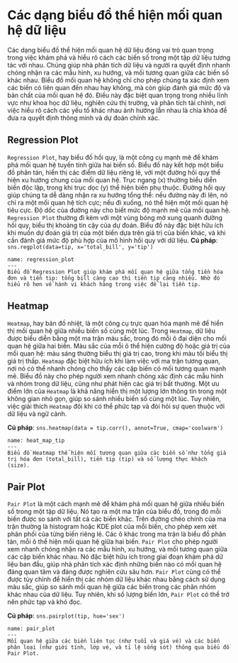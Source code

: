 # Các dạng biểu đồ thể hiện mối quan hệ dữ liệu
Các dạng biểu đồ thể hiện mối quan hệ dữ liệu đóng vai trò quan trọng trong việc khám phá và hiểu rõ cách các biến số trong một tập dữ liệu tương tác với nhau. Chúng giúp nhà phân tích dữ liệu và người ra quyết định nhanh chóng nhận ra các mẫu hình, xu hướng, và mối tương quan giữa các biến số khác nhau. Biểu đồ mối quan hệ không chỉ cho phép chúng ta xác định xem các biến có liên quan đến nhau hay không, mà còn giúp đánh giá mức độ và bản chất của mối quan hệ đó. Điều này đặc biệt quan trọng trong nhiều lĩnh vực như khoa học dữ liệu, nghiên cứu thị trường, và phân tích tài chính, nơi việc hiểu rõ cách các yếu tố khác nhau ảnh hưởng lẫn nhau là chìa khóa để đưa ra quyết định thông minh và dự đoán chính xác.

## Regression Plot
`Regression Plot`, hay biểu đồ hồi quy, là một công cụ mạnh mẽ để khám phá mối quan hệ tuyến tính giữa hai biến số. Biểu đồ này kết hợp một biểu đồ phân tán, hiển thị các điểm dữ liệu riêng lẻ, với một đường hồi quy thể hiện xu hướng chung của mối quan hệ. Trục ngang (x) thường biểu diễn biến độc lập, trong khi trục dọc (y) thể hiện biến phụ thuộc. Đường hồi quy giúp chúng ta dễ dàng nhận ra xu hướng tổng thể: nếu đường này đi lên, nó chỉ ra một mối quan hệ tích cực; nếu đi xuống, nó thể hiện một mối quan hệ tiêu cực. Độ dốc của đường này cho biết mức độ mạnh mẽ của mối quan hệ. `Regression Plot` thường đi kèm với một vùng bóng mờ xung quanh đường hồi quy, biểu thị khoảng tin cậy của dự đoán. Biểu đồ này đặc biệt hữu ích khi muốn dự đoán giá trị của một biến dựa trên giá trị của biến khác, và khi cần đánh giá mức độ phù hợp của mô hình hồi quy với dữ liệu.
**Cú pháp**: `sns.regplot(data=tip, x='total_bill', y='tip')`

```{figure} ../img/regression_plot.png
name: regression_plot
---
Biểu đồ Regression Plot giúp khám phá mối quan hệ giữa tổng tiền hóa đơn và tiền tip: tổng bill càng cao thì tiền tip càng nhiều. Nhờ đó hiểu rõ hơn về hành vi khách hàng trong việc để lại tiền tip.
```


## Heatmap
`Heatmap`, hay bản đồ nhiệt, là một công cụ trực quan hóa mạnh mẽ để hiển thị mối quan hệ giữa nhiều biến số cùng một lúc. Trong `Heatmap`, dữ liệu được biểu diễn bằng một ma trận màu sắc, trong đó mỗi ô đại diện cho mối quan hệ giữa hai biến. Màu sắc của mỗi ô thể hiện cường độ hoặc giá trị của mối quan hệ: màu sáng thường biểu thị giá trị cao, trong khi màu tối biểu thị giá trị thấp. `Heatmap` đặc biệt hữu ích khi làm việc với ma trận tương quan, nơi nó có thể nhanh chóng cho thấy các cặp biến có mối tương quan mạnh mẽ. Biểu đồ này cho phép người xem nhanh chóng xác định các mẫu hình và nhóm trong dữ liệu, cũng như phát hiện các giá trị bất thường. Một ưu điểm lớn của `Heatmap` là khả năng hiển thị một lượng lớn thông tin trong một không gian nhỏ gọn, giúp so sánh nhiều biến số cùng một lúc. Tuy nhiên, việc giải thích `Heatmap` đôi khi có thể phức tạp và đòi hỏi sự quen thuộc với dữ liệu và ngữ cảnh.

**Cú pháp**: `sns.heatmap(data = tip.corr(), annot=True, cmap='coolwarm')`

```{figure} ../img/heat_map_tip.png
name: heat_map_tip
---
Biểu đồ Heatmap thể hiện mối tương quan giữa các biến số như tổng giá trị hóa đơn (total_bill), tiền tip (tip) và số lượng thực khách (size).
```


## Pair Plot
`Pair Plot` là một cách mạnh mẽ để khám phá mối quan hệ giữa nhiều biến số trong một tập dữ liệu. Nó tạo ra một ma trận của biểu đồ, trong đó mỗi biến được so sánh với tất cả các biến khác. Trên đường chéo chính của ma trận thường là histogram hoặc KDE plot của mỗi biến, cho phép xem xét phân phối của từng biến riêng lẻ. Các ô khác trong ma trận là biểu đồ phân tán, mỗi ô thể hiện mối quan hệ giữa hai biến. `Pair Plot` cho phép người xem nhanh chóng nhận ra các mẫu hình, xu hướng, và mối tương quan giữa các cặp biến khác nhau. Nó đặc biệt hữu ích trong giai đoạn khám phá dữ liệu ban đầu, giúp nhà phân tích xác định những biến nào có mối quan hệ đáng quan tâm và đáng được nghiên cứu sâu hơn. `Pair Plot` cũng có thể được tùy chỉnh để hiển thị các nhóm dữ liệu khác nhau bằng cách sử dụng màu sắc, giúp so sánh mối quan hệ giữa các biến trong các phân nhóm khác nhau của dữ liệu. Tuy nhiên, khi số lượng biến lớn, `Pair Plot` có thể trở nên phức tạp và khó đọc.

**Cú pháp**: `sns.pairplot(tip, hue='sex')`

```{figure} ../img/pair_plot.png
name: pair_plot
---
Mối quan hệ giữa các biến liên tục (như tuổi và giá vé) và các biến phân loại (như giới tính, lớp vé, và tỉ lệ sống sót) thông qua biểu đồ Pair Plot.
```
